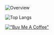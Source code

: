 ![Overview](https://github-readme-stats.vercel.app/api?username=strictpvp&count_private=true&include_all_commits=false&card_width=100&title_color=78ff8a&line_height=27&text_color=81d48c&bg_color=0d1117)

![Top Langs](https://github-readme-stats.vercel.app/api/top-langs/?username=strictpvp&count_private=true&include_all_commits=false&card_width=100&title_color=78ff8a&line_height=27&text_color=81d48c&bg_color=0d1117)

[!["Buy Me A Coffee"](https://www.buymeacoffee.com/assets/img/custom_images/orange_img.png)](https://www.buymeacoffee.com/c_arrot_)
